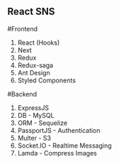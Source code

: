## React SNS

#Frontend
1. React (Hooks)
2. Next
3. Redux
4. Redux-saga
5. Ant Design
6. Styled Components

#Backend
1. ExpressJS
2. DB - MySQL
3. ORM - Sequelize
4. PassportJS - Authentication
5. Multer - S3
6. Socket.IO - Realtime Messaging
7. Lamda - Compress Images